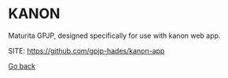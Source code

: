 # KANON
 
 Maturita GPJP, designed specifically for use with kanon web app.
 
 SITE: https://github.com/gpjp-hades/kanon-app

 [Go back](https://portable-linux-apps.github.io/apps.html)
